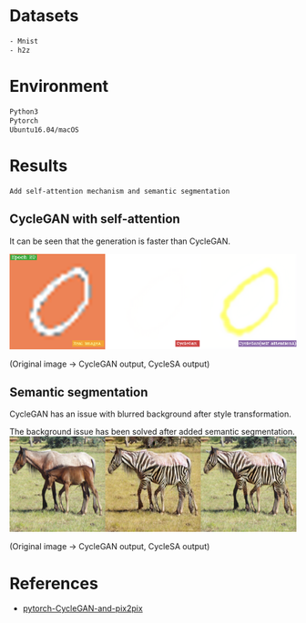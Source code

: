 # Datasets
    - Mnist
    - h2z

# Environment
    Python3
    Pytorch
    Ubuntu16.04/macOS



# Results
    Add self-attention mechanism and semantic segmentation

## CycleGAN with self-attention
   It can be seen that the generation is faster than CycleGAN.

<img src='images/1.png' width='600' title=''>

(Original image -> CycleGAN output, CycleSA output)

## Semantic segmentation

  CycleGAN has an issue with blurred background after style transformation.
  <img src='images/horse2zebra.gif' width='600' title=''>

  The background issue has been solved after added semantic segmentation.
 <img src='images/n02381460_1920_real.png' width='600' title=''>

 (Original image -> CycleGAN output, CycleSA output)


# References
  - [pytorch-CycleGAN-and-pix2pix](https://github.com/junyanz/pytorch-CycleGAN-and-pix2pix)
